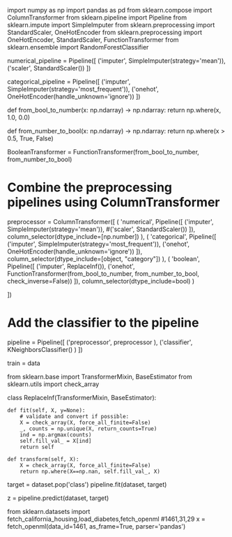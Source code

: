 import numpy as np
import pandas as pd
from sklearn.compose import ColumnTransformer
from sklearn.pipeline import Pipeline
from sklearn.impute import SimpleImputer
from sklearn.preprocessing import StandardScaler, OneHotEncoder
from sklearn.preprocessing import OneHotEncoder, StandardScaler, FunctionTransformer
from sklearn.ensemble import RandomForestClassifier

numerical_pipeline = Pipeline([
    ('imputer', SimpleImputer(strategy='mean')),
    ('scaler', StandardScaler())
])

categorical_pipeline = Pipeline([
    ('imputer', SimpleImputer(strategy='most_frequent')),
    ('onehot', OneHotEncoder(handle_unknown='ignore'))
])

def from_bool_to_number(x: np.ndarray) -> np.ndarray:
    return np.where(x, 1.0, 0.0)


def from_number_to_bool(x: np.ndarray) -> np.ndarray:
    return np.where(x > 0.5, True, False)


BooleanTransformer = FunctionTransformer(from_bool_to_number, from_number_to_bool)

# Combine the preprocessing pipelines using ColumnTransformer
preprocessor = ColumnTransformer([
    (
        'numerical', 
         Pipeline([
                ('imputer', SimpleImputer(strategy='mean')),
                #('scaler', StandardScaler())
         ]), 
         column_selector(dtype_include=[np.number]) 
    ),
    (
        'categorical', 
          Pipeline([
                ('imputer', SimpleImputer(strategy='most_frequent')),
                ('onehot', OneHotEncoder(handle_unknown='ignore'))
          ]), 
          column_selector(dtype_include=[object, "category"]) 
    ),
    (
        'boolean', 
          Pipeline([
                ('imputer', ReplaceInf()),
                ('onehot', FunctionTransformer(from_bool_to_number, from_number_to_bool, check_inverse=False))
          ]), 
          column_selector(dtype_include=bool)
    )
    
])

# Add the classifier to the pipeline
pipeline = Pipeline([
    ('preprocessor', preprocessor ),
    ('classifier', KNeighborsClassifier() )
])

train = data





from sklearn.base import TransformerMixin, BaseEstimator
from sklearn.utils import check_array

class ReplaceInf(TransformerMixin, BaseEstimator):

    def fit(self, X, y=None):
        # validate and convert if possible:
        X = check_array(X, force_all_finite=False)
        _, counts = np.unique(X, return_counts=True)
        ind = np.argmax(counts)
        self.fill_val_ = X[ind]
        return self

    def transform(self, X):
        X = check_array(X, force_all_finite=False)
        return np.where(X==np.nan, self.fill_val_, X)

target = dataset.pop('class')
pipeline.fit(dataset, target)

z = pipeline.predict(dataset, target)




from sklearn.datasets import  fetch_california_housing,load_diabetes,fetch_openml
#1461,31,29
x = fetch_openml(data_id=1461, as_frame=True, parser='pandas')



